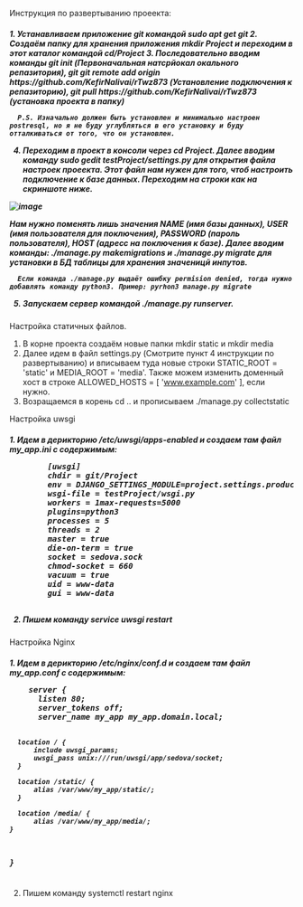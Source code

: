 Инструкция по развертыванию проеекта:
<h5>
  1. Устанавливаем приложение git командой sudo apt get git
  2. Создаём папку для хранения приложения mkdir Project и переходим в этот каталог командой cd/Project
  3. Последовательно вводим команды git init (Первоначальная натсрйокал  окального репазитория), git git remote add origin https://github.com/KefirNalivai/rTwz873 (Установление подключения к репазиторию), git pull https://github.com/KefirNalivai/rTwz873 (установка проекта в папку)
  
      P.S. Изначально должен быть установлен и минимально настроен postresql, но я не буду углубляться в его установку и буду отталкиваться от того, что он установлен.
  
  4. Переходим в проект в консоли через cd Project. Далее вводим команду sudo gedit testProject/settings.py для открытия файла настроек проеекта. Этот файл нам нужен для того, чтоб настроить подключение к базе данных. Переходим на строки как на скриншоте ниже.
  
  ![image](https://user-images.githubusercontent.com/98163662/213194464-65b0f30d-d763-4711-9ef7-e9f0bb6c8f58.png)
  
   Нам нужно поменять лишь значения NAME (имя базы данных), USER (имя пользователя для поключения), PASSWORD (пароль пользователя), HOST (адресс на поключения к базе).
   Далее вводим команды: ./manage.py makemigrations и ./manage.py migrate для установки в БД таблицы для хранения значеницй инпутов.
        
      Если команда ./manage.py выдаёт ошибку permision denied, тогда нужно добавлять команду python3. Пример: pyrhon3 manage.py migrate
      
  5. Запускаем сервер командой ./manage.py runserver.
    </h5>


Настройка статичных файлов.
  1. В корне проекта создаём новые папки mkdir static и mkdir media
  2. Далее идем в файл settings.py (Смотрите пункт 4 инструкции по развертыванию) и вписываем туда новые строки STATIC_ROOT = 'static' и MEDIA_ROOT = 'media'. Также можем изменить доменный хост в строке ALLOWED_HOSTS = [ 'www.example.com' ], если нужно.
  3. Возращаемся в корень cd .. и прописываем ./manage.py collectstatic

Настройка uwsgi
<h5>
  1. Идем в дерикторию /etc/uwsgi/apps-enabled и создаем там файл my_app.ini с содержимым:
 <i><pre>
        [uwsgi]
        chdir = git/Project
        env = DJANGO_SETTINGS_MODULE=project.settings.production
        wsgi-file = testProject/wsgi.py
        workers = 1max-requests=5000
        plugins=python3
        processes = 5
        threads = 2
        master = true
        die-on-term = true
        socket = sedova.sock
        chmod-socket = 660
        vacuum = true
        uid = www-data
        gui = www-data
        </pre>
  </i>
       
  2. Пишем команду service uwsgi restart
</h5>

Настройка Nginx
<h5>
  1. Идем в дерикторию /etc/nginx/conf.d и создаем там файл my_app.conf с содержимым:
  <i>
    <pre>
    server {
      listen 80;
      server_tokens off;
      server_name my_app my_app.domain.local;

      location / {
          include uwsgi_params;
          uwsgi_pass unix:///run/uwsgi/app/sedova/socket;
      }

      location /static/ {
          alias /var/www/my_app/static/;
      }

      location /media/ {
          alias /var/www/my_app/media/;
    }
}
    </pre>
  </i>
 </h5>

  2. Пишем команду systemctl restart nginx
